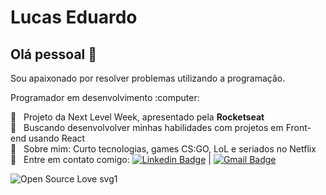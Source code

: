 # Lucas Eduardo

## Olá pessoal 👋

<p>Sou apaixonado por resolver problemas utilizando a programação.</p>
<p>Programador em desenvolvimento :computer:</p>

 :rocket:  &nbsp; Projeto da Next Level Week, apresentado pela **Rocketseat**
 <br/> :purple_heart: &nbsp; Buscando desenvolvolver minhas habilidades com projetos em Front-end usando React
 <br/> 💬  &nbsp; Sobre mim: Curto tecnologias, games CS:GO, LoL e seriados no Netflix
 <br/> :email: &nbsp; Entre em contato comigo: [![Linkedin Badge](https://img.shields.io/badge/-LucasEduardo-blue?style=flat-square&logo=Linkedin&logoColor=white&link=https://www.linkedin.com/in/tgmarinho/)](https://www.linkedin.com/in/lucas-eduardo-9435881b4/) 
| 
[![Gmail Badge](https://img.shields.io/badge/-lucasarinisio@hotmail.com-c14438?style=flat-square&logo=Outlook&logoColor=white&link=mailto:lucasarinisio@hotmail.com)](mailto:lucasarinisio@hotmail.com)

![Open Source Love svg1](https://badges.frapsoft.com/os/v1/open-source.svg?v=103)
